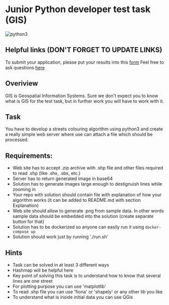 # Junior Python developer test task (GIS)
![python3](https://img.shields.io/badge/-python3-yellowgreen)
## Helpful links (DON'T FORGET TO UPDATE LINKS)
To submit your application, please put your results into this [form](https://forms.gle/hLrkZvZDVFkBG7Wy6)
Feel free to ask questions [here](https://app.sli.do/event/es9DAm5Y8SipuNvhzqp96Q/live/questions)
## Overiview
GIS is Geospatial Information Systems. 
Sure we don't expect you to know what is GIS for the test task, but in further work you will have to work with it.

## Task
You have to develop a streets colouring algorithm using python3 and create a really simple web server where use can attach a file which should be processed.

## Requirements:
- Web site has to accept .zip archive with .shp file and other files required to read .shp (like .shx, .sbx, etc.)
- Server has to return generated image in base64 
- Solution has to generate images large enough to destignuish lines while zooming in
- Your repo with solution should contain file with explanation of how your algorithm works (it can be added to README.md with section Explanation)
- Web site should allow to generate .png from sample data. In other words sample data should be embedded into the solution (create separate button for that)
- Solution has to be dockerized so anyone can easily run it using `docker-compose up`
- Solution should work just by running './run.sh'

## Hints
- Task can be solved in at least 3 different ways
- Hashmap will be helpful here
- Key point of solving this task is to understand how to know that several lines are one street
- For plotting purpose you can use 'matplotlib'
- To read .shp file you can use 'fiona' or 'shapely' or any other lib you like
- To understand what is inside initial data you can use QGis